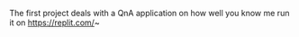 The first project deals with a QnA application on how well you know me
run it on https://replit.com/~